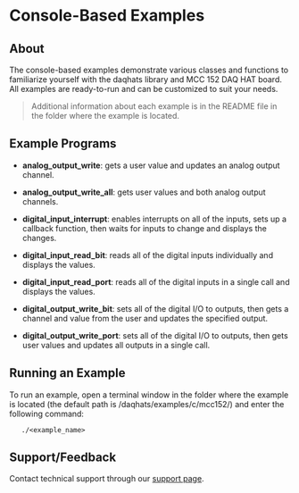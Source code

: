 # Console-Based Examples

## About
The console-based examples demonstrate various classes and functions to 
familiarize yourself with the daqhats library and MCC 152 DAQ HAT board.
All examples are ready-to-run and can be customized to suit your needs.

>Additional information about each example is in the README file in the 
folder where the example is located.

## Example Programs
- **analog_output_write**: gets a user value and updates an analog output 
channel.

- **analog_output_write_all**: gets user values and both analog output channels.

- **digital_input_interrupt**: enables interrupts on all of the inputs, sets 
up a callback function, then waits for inputs to change and displays the 
changes.

- **digital_input_read_bit**: reads all of the digital inputs individually 
and displays the values.

- **digital_input_read_port**: reads all of the digital inputs in a single 
call and displays the values.

- **digital_output_write_bit**: sets all of the digital I/O to outputs, then 
gets a channel and value from the user and updates the specified output.

- **digital_output_write_port**: sets all of the digital I/O to outputs, then
 gets user values and updates all outputs in a single call.

## Running an Example
To run an example, open a terminal window in the folder where the example is 
located (the default path is /daqhats/examples/c/mcc152/) and enter the 
following command:

```
   ./<example_name>
```

## Support/Feedback
Contact technical support through our 
[support page](https://www.mccdaq.com/support/support_form.aspx).